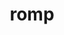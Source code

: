 ---
category: 4-letters
denotation: null
name: romp
reference_link: https://www.etymonline.com/word/romp
root_language: null
root_name: null
title: romp
type: free
word_sums:
- respelling: romp
  sum: 'Romp + '
---